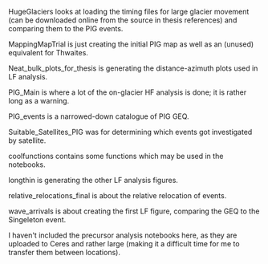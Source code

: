 HugeGlaciers looks at loading the timing files for large glacier movement (can be downloaded online from the source in thesis references) and comparing them to the PIG events. 

MappingMapTrial is just creating the initial PIG map as well as an (unused) equivalent for Thwaites.

Neat_bulk_plots_for_thesis is generating the distance-azimuth plots used in LF analysis. 

PIG_Main is where a lot of the on-glacier HF analysis is done; it is rather long as a warning. 

PIG_events is a narrowed-down catalogue of PIG GEQ.

Suitable_Satellites_PIG was for determining which events got investigated by satellite. 

coolfunctions contains some functions which may be used in the notebooks. 

longthin is generating the other LF analysis figures.

relative_relocations_final is about the relative relocation of events. 

wave_arrivals is about creating the first LF figure, comparing the GEQ to the Singeleton event. 

I haven't included the precursor analysis notebooks here, as they are uploaded to Ceres and rather large (making it a difficult time for me to transfer them between locations). 

